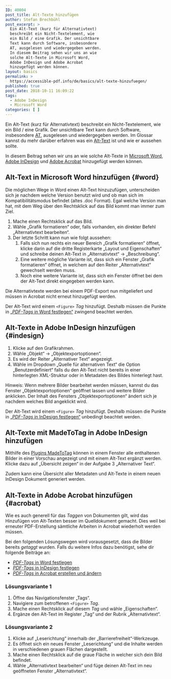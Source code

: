 ```yaml
---
ID: 40004
post_title: Alt-Texte hinzufügen
author: Stefan Brechbühl
post_excerpt: >
  Ein Alt-Text (kurz für Alternativtext)
  beschreibt ein Nicht-Textelement, wie
  ein Bild / eine Grafik. Der unsichtbare
  Text kann durch Software, insbesondere
  AT, ausgelesen und wiedergegeben werden.
  In diesem Beitrag sehen wir uns an wie
  solche Alt-Texte in Microsoft Word,
  Adobe InDesign und Adobe Acrobat
  hinzugefügt werden können.
layout: basics
permalink: >
  https://accessible-pdf.info/de/basics/alt-texte-hinzufuegen/
published: true
post_date: 2018-10-11 16:09:22
tags:
  - Adobe InDesign
  - Microsoft Word
categories: [ ]
---
```

Ein Alt-Text (kurz für Alternativtext) beschreibt ein Nicht-Textelement, wie ein Bild / eine Grafik. Der unsichtbare Text kann durch Software, insbesondere [AT][1], ausgelesen und wiedergegeben werden. Im Glossar kannst du mehr darüber erfahren was ein [Alt-Text][2] ist und wie er aussehen sollte.

In diesem Beitrag sehen wir uns an wie solche Alt-Texte in [Microsoft Word][3], [Adobe InDesign][4] und [Adobe Acrobat][5] hinzugefügt werden können.

## Alt-Text in Microsoft Word hinzufügen {#word}

Die möglichen Wege in Word einen Alt-Text hinzuzufügen, unterscheiden sich je nachdem welche Version benutzt wird und ob man sich im Kompatibilitätsmodus befindet (altes .doc Format). Egal welche Version man hat, mit dem Weg über den Rechtsklick auf das Bild kommt man immer zum Ziel.

1.  Mache einen Rechtsklick auf das Bild.
2.  Wähle „Grafik formatieren“ oder, falls vorhanden, ein direkter Befehl „Alternativtext bearbeiten“.
3.  Der letzte Schritt kann nun wie folgt aussehen: 
    1.  Falls sich nun rechts ein neuer Bereich „Grafik formatieren“ öffnet, klicke darin auf die dritte Registerkarte „Layout und Eigenschaften“ und schreibe deinen Alt-Text in „Alternativtext“ → „Beschreibung“.
    2.  Eine weitere mögliche Variante ist, dass sich ein Fenster „Grafik formatieren” öffnet, in welchem auf den Reiter „Alternativtext“ gewechselt werden muss.
    3.  Noch eine weitere Variante ist, dass sich ein Fenster öffnet bei dem der Alt-Text direkt eingegeben werden kann.

Die Alternativtexte werden bei einem PDF-Export nun mitgeliefert und müssen in Acrobat nicht erneut hinzugefügt werden.

Der Alt-Text wird einem `<Figure>` *Tag* hinzufügt. Deshalb müssen die Punkte in [„*PDF-Tags* in Word festlegen“][6] zwingend beachtet werden.

## Alt-Texte in Adobe InDesign hinzufügen {#indesign}

1.  Klicke auf den Grafikrahmen.
2.  Wähle „Objekt“ → „Objektexportoptionen“.
3.  Es wird der Reiter „Alternativer Text“ angezeigt.
4.  Wähle im Dropdown „Quelle für alternativen Text“ die Option „Benutzerdefiniert“ falls du den Alt-Text nicht bereits in einer hinterlegten XML-Struktur oder in Metadaten des Bildes hinterlegt hast.

Hinweis: Wenn mehrere Bilder bearbeitet werden müssen, kannst du das Fenster „Objektexportoptionen“ geöffnet lassen und weitere Bilder anklicken. Der Inhalt des Fensters „Objektexportoptionen“ ändert sich je nachdem welches Bild angeklickt wird.

Der Alt-Text wird einem `<Figure>` *Tag* hinzufügt. Deshalb müssen die Punkte in [„*PDF-Tags* in InDesign festlegen“][7] unbedingt beachtet werden.

## Alt-Texte mit MadeToTag in Adobe InDesign hinzufügen

Mithilfe des [Plugins MadeToTag][8] können in einem Fenster alle enthaltenen Bilder in einer Vorschau angezeigt und mit einem Alt-Text ergänzt werden. Klicke dazu auf „Übersicht zeigen“ in der Aufgabe 3 „Alternativer Text“.

Zudem kann eine Übersicht aller Metadaten und Alt-Texte in einem neuen InDesign Dokument generiert werden.

## Alt-Texte in Adobe Acrobat hinzufügen {#acrobat}

Wie es auch generell für das *Taggen* von Dokumenten gilt, wird das Hinzufügen von Alt-Texten besser im Quelldokument gemacht. Dies weil bei erneuter PDF-Erstellung sämtliche Arbeiten in Acrobat wiederholt werden müssen.

Bei den folgenden Lösungswegen wird vorausgesetzt, dass die Bilder bereits *getaggt* wurden. Falls du weitere Infos dazu benötigst, sehe dir folgende Beiträge an:

*   [*PDF-Tags* in Word festlegen][9]
*   [*PDF-Tags* in InDesign festlegen][10]
*   [*PDF-Tags* in Acrobat erstellen und ändern][11]

### Lösungsvariante 1

1.  Öffne das Navigationsfenster „Tags“.
2.  Navigiere zum betroffenen `<Figure>` *Tag*.
3.  Mache einen Rechtsklick auf diesem *Tag* und wähle „Eigenschaften“.
4.  Ergänze den Alt-Text im Register „Tag“ und der Rubrik „Alternativtext“.

### Lösungsvariante 2

1.  Klicke auf „Leserichtung“ innerhalb der „Barrierefreiheit“-Werkzeuge.
2.  Es öffnet sich ein neues Fenster „Leserichtung“ und die Inhalte werden in verschiedenen grauen Flächen dargestellt.
3.  Mache einen Rechtsklick auf die graue Fläche in welcher sich dein Bild befindet.
4.  Wähle „Alternativtext bearbeiten“ und füge deinen Alt-Text im neu geöffneten Fenster „Alternativtext“.

 [1]: https://accessible-pdf.info/de/glossar/#assistive-technologie
 [2]: https://accessible-pdf.info/de/glossar/#alt-text
 [3]: #word
 [4]: #indesign
 [5]: #acrobat
 [6]: http://accessible-pdf.info/de/basics/pdf-tags-in-word-festlegen/
 [7]: http://accessible-pdf.info/de/basics/pdf-tags-in-indesign-festlegen/
 [8]: https://www.axaio.com/doku.php/de:products:madetotag
 [9]: https://accessible-pdf.info/de/basics/pdf-tags-in-word-festlegen/
 [10]: https://accessible-pdf.info/de/basics/pdf-tags-in-indesign-festlegen/
 [11]: https://accessible-pdf.info/de/basics/pdf-tags-in-acrobat-erstellen-und-aendern/